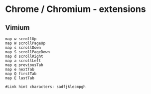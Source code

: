 # Chrome / Chromium - extensions

## Vimium
```
map w scrollUp
map W scrollPageUp
map s scrollDown
map S scrollPageDown
map d scrollRight
map a scrollLeft
map q previousTab
map e nextTab
map Q firstTab
map E lastTab

#Link hint characters: sadfjklecmpgh
```
